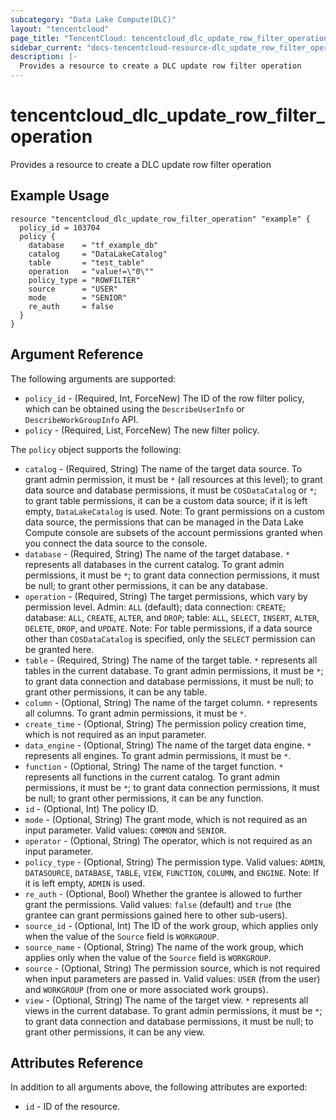 ```yaml
---
subcategory: "Data Lake Compute(DLC)"
layout: "tencentcloud"
page_title: "TencentCloud: tencentcloud_dlc_update_row_filter_operation"
sidebar_current: "docs-tencentcloud-resource-dlc_update_row_filter_operation"
description: |-
  Provides a resource to create a DLC update row filter operation
---
```


# tencentcloud_dlc_update_row_filter_operation

Provides a resource to create a DLC update row filter operation

## Example Usage

```hcl
resource "tencentcloud_dlc_update_row_filter_operation" "example" {
  policy_id = 103704
  policy {
    database    = "tf_example_db"
    catalog     = "DataLakeCatalog"
    table       = "test_table"
    operation   = "value!=\"0\""
    policy_type = "ROWFILTER"
    source      = "USER"
    mode        = "SENIOR"
    re_auth     = false
  }
}
```

## Argument Reference

The following arguments are supported:

* `policy_id` - (Required, Int, ForceNew) The ID of the row filter policy, which can be obtained using the `DescribeUserInfo` or `DescribeWorkGroupInfo` API.
* `policy` - (Required, List, ForceNew) The new filter policy.

The `policy` object supports the following:

* `catalog` - (Required, String) The name of the target data source. To grant admin permission, it must be `*` (all resources at this level); to grant data source and database permissions, it must be `COSDataCatalog` or `*`; to grant table permissions, it can be a custom data source; if it is left empty, `DataLakeCatalog` is used. Note: To grant permissions on a custom data source, the permissions that can be managed in the Data Lake Compute console are subsets of the account permissions granted when you connect the data source to the console.
* `database` - (Required, String) The name of the target database. `*` represents all databases in the current catalog. To grant admin permissions, it must be `*`; to grant data connection permissions, it must be null; to grant other permissions, it can be any database.
* `operation` - (Required, String) The target permissions, which vary by permission level. Admin: `ALL` (default); data connection: `CREATE`; database: `ALL`, `CREATE`, `ALTER`, and `DROP`; table: `ALL`, `SELECT`, `INSERT`, `ALTER`, `DELETE`, `DROP`, and `UPDATE`. Note: For table permissions, if a data source other than `COSDataCatalog` is specified, only the `SELECT` permission can be granted here.
* `table` - (Required, String) The name of the target table. `*` represents all tables in the current database. To grant admin permissions, it must be `*`; to grant data connection and database permissions, it must be null; to grant other permissions, it can be any table.
* `column` - (Optional, String) The name of the target column. `*` represents all columns. To grant admin permissions, it must be `*`.
* `create_time` - (Optional, String) The permission policy creation time, which is not required as an input parameter.
* `data_engine` - (Optional, String) The name of the target data engine. `*` represents all engines. To grant admin permissions, it must be `*`.
* `function` - (Optional, String) The name of the target function. `*` represents all functions in the current catalog. To grant admin permissions, it must be `*`; to grant data connection permissions, it must be null; to grant other permissions, it can be any function.
* `id` - (Optional, Int) The policy ID.
* `mode` - (Optional, String) The grant mode, which is not required as an input parameter. Valid values: `COMMON` and `SENIOR`.
* `operator` - (Optional, String) The operator, which is not required as an input parameter.
* `policy_type` - (Optional, String) The permission type. Valid values: `ADMIN`, `DATASOURCE`, `DATABASE`, `TABLE`, `VIEW`, `FUNCTION`, `COLUMN`, and `ENGINE`. Note: If it is left empty, `ADMIN` is used.
* `re_auth` - (Optional, Bool) Whether the grantee is allowed to further grant the permissions. Valid values: `false` (default) and `true` (the grantee can grant permissions gained here to other sub-users).
* `source_id` - (Optional, Int) The ID of the work group, which applies only when the value of the `Source` field is `WORKGROUP`.
* `source_name` - (Optional, String) The name of the work group, which applies only when the value of the `Source` field is `WORKGROUP`.
* `source` - (Optional, String) The permission source, which is not required when input parameters are passed in. Valid values: `USER` (from the user) and `WORKGROUP` (from one or more associated work groups).
* `view` - (Optional, String) The name of the target view. `*` represents all views in the current database. To grant admin permissions, it must be `*`; to grant data connection and database permissions, it must be null; to grant other permissions, it can be any view.

## Attributes Reference

In addition to all arguments above, the following attributes are exported:

* `id` - ID of the resource.




